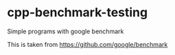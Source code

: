 # cpp-benchmark-testing
Simple programs with google benchmark


This is taken from https://github.com/google/benchmark
